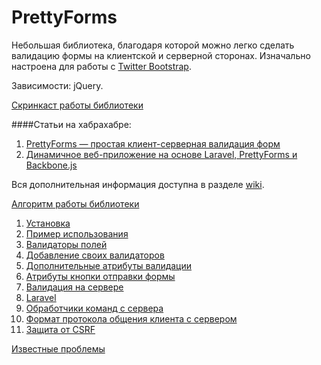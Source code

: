 PrettyForms
===========

Небольшая библиотека, благодаря которой можно легко сделать валидацию формы на клиентской и серверной сторонах. Изначально настроена для работы с [Twitter Bootstrap](getbootstrap.com).

Зависимости: jQuery.

[Скринкаст работы библиотеки](demo.gif)

####Статьи на хабрахабре:
1. [PrettyForms — простая клиент-серверная валидация форм](http://habrahabr.ru/post/243637/)
2. [Динамичное веб-приложение на основе Laravel, PrettyForms и Backbone.js](http://habrahabr.ru/post/243925/)

Вся дополнительная информация доступна в разделе [wiki](https://github.com/believer-ufa/prettyforms/wiki).

[Алгоритм работы библиотеки](https://github.com/believer-ufa/prettyforms/wiki/%D0%90%D0%BB%D0%B3%D0%BE%D1%80%D0%B8%D1%82%D0%BC-%D1%80%D0%B0%D0%B1%D0%BE%D1%82%D1%8B-%D0%B1%D0%B8%D0%B1%D0%BB%D0%B8%D0%BE%D1%82%D0%B5%D0%BA%D0%B8)

1. [Установка](https://github.com/believer-ufa/prettyforms/wiki/1.-%D0%A3%D1%81%D1%82%D0%B0%D0%BD%D0%BE%D0%B2%D0%BA%D0%B0)
2. [Пример использования](https://github.com/believer-ufa/prettyforms/wiki/2.-%D0%9F%D1%80%D0%B8%D0%BC%D0%B5%D1%80-%D0%B8%D1%81%D0%BF%D0%BE%D0%BB%D1%8C%D0%B7%D0%BE%D0%B2%D0%B0%D0%BD%D0%B8%D1%8F-%D0%B1%D0%B8%D0%B1%D0%BB%D0%B8%D0%BE%D1%82%D0%B5%D0%BA%D0%B8)
3. [Валидаторы полей](https://github.com/believer-ufa/prettyforms/wiki/3.-%D0%92%D0%B0%D0%BB%D0%B8%D0%B4%D0%B0%D1%82%D0%BE%D1%80%D1%8B-%D0%BF%D0%BE%D0%BB%D0%B5%D0%B9)
  1. [Добавление своих валидаторов](https://github.com/believer-ufa/prettyforms/wiki/3.1-%D0%94%D0%BE%D0%B1%D0%B0%D0%B2%D0%BB%D0%B5%D0%BD%D0%B8%D0%B5-%D1%81%D0%B2%D0%BE%D0%B8%D1%85-%D0%B2%D0%B0%D0%BB%D0%B8%D0%B4%D0%B0%D1%82%D0%BE%D1%80%D0%BE%D0%B2)
4. [Дополнительные атрибуты валидации](https://github.com/believer-ufa/prettyforms/wiki/4.-%D0%94%D0%BE%D0%BF%D0%BE%D0%BB%D0%BD%D0%B8%D1%82%D0%B5%D0%BB%D1%8C%D0%BD%D1%8B%D0%B5-%D0%B0%D1%82%D1%80%D0%B8%D0%B1%D1%83%D1%82%D1%8B-%D0%B2%D0%B0%D0%BB%D0%B8%D0%B4%D0%B0%D1%86%D0%B8%D0%B8)
5. [Атрибуты кнопки отправки формы](https://github.com/believer-ufa/prettyforms/wiki/5.-%D0%90%D1%82%D1%80%D0%B8%D0%B1%D1%83%D1%82%D1%8B-%D0%BA%D0%BD%D0%BE%D0%BF%D0%BA%D0%B8-%D0%BE%D1%82%D0%BF%D1%80%D0%B0%D0%B2%D0%BA%D0%B8-%D1%84%D0%BE%D1%80%D0%BC%D1%8B)
6. [Валидация на сервере](https://github.com/believer-ufa/prettyforms/wiki/6.-%D0%92%D0%B0%D0%BB%D0%B8%D0%B4%D0%B0%D1%86%D0%B8%D1%8F-%D0%BD%D0%B0-%D1%81%D0%B5%D1%80%D0%B2%D0%B5%D1%80%D0%B5)
7. [Laravel](https://github.com/believer-ufa/prettyforms/wiki/7.-Laravel)
8. [Обработчики команд с сервера](https://github.com/believer-ufa/prettyforms/wiki/8.-%D0%9E%D0%B1%D1%80%D0%B0%D0%B1%D0%BE%D1%82%D1%87%D0%B8%D0%BA%D0%B8-%D0%BA%D0%BE%D0%BC%D0%B0%D0%BD%D0%B4-%D1%81-%D1%81%D0%B5%D1%80%D0%B2%D0%B5%D1%80%D0%B0)
9. [Формат протокола общения клиента с сервером](https://github.com/believer-ufa/prettyforms/wiki/9.-%D0%A4%D0%BE%D1%80%D0%BC%D0%B0%D1%82-%D0%BF%D1%80%D0%BE%D1%82%D0%BE%D0%BA%D0%BE%D0%BB%D0%B0-%D0%BE%D0%B1%D1%89%D0%B5%D0%BD%D0%B8%D1%8F-%D0%BA%D0%BB%D0%B8%D0%B5%D0%BD%D1%82%D0%B0-%D1%81-%D1%81%D0%B5%D1%80%D0%B2%D0%B5%D1%80%D0%BE%D0%BC)
10. [Защита от CSRF](https://github.com/believer-ufa/prettyforms/wiki/10.-%D0%97%D0%B0%D1%89%D0%B8%D1%82%D0%B0-%D0%BE%D1%82-CSRF)

[Известные проблемы](https://github.com/believer-ufa/prettyforms/wiki/%D0%9F%D1%80%D0%BE%D0%B1%D0%BB%D0%B5%D0%BC%D1%8B)

